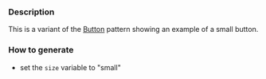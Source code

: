 ### Description
This is a variant of the [Button](./?p=atoms-button) pattern showing an example of a small button.

### How to generate
* set the `size` variable to "small"

